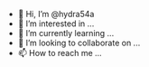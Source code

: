 - 👋 Hi, I’m @hydra54a
- 👀 I’m interested in ...
- 🌱 I’m currently learning ...
- 💞️ I’m looking to collaborate on ...
- 📫 How to reach me ...

<!---
hydra54a/hydra54a is a ✨ special ✨ repository because its `README.md` (this file) appears on your GitHub profile.
You can click the Preview link to take a look at your changes.
--->
